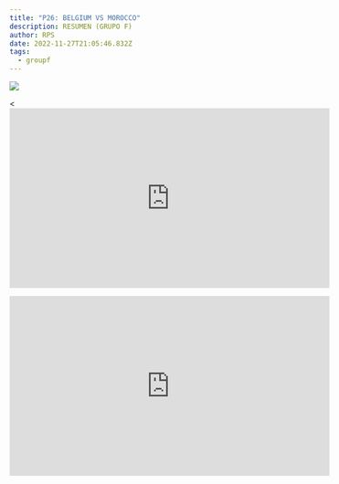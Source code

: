 ```yaml
---
title: "P26: BELGIUM VS MOROCCO"
description: RESUMEN (GRUPO F)
author: RPS
date: 2022-11-27T21:05:46.832Z
tags:
  - groupf
---
```

![](/static/img/22-11-27_10-08-48-538.jpg)

<<iframe width="560" height="315" src="https://www.youtube-nocookie.com/embed/RfgpnKwg0lg" title="YouTube video player" frameborder="0" allow="accelerometer; autoplay; clipboard-write; encrypted-media; gyroscope; picture-in-picture" allowfullscreen></iframe></p>

<iframe width="560" height="315" src="https://www.youtube-nocookie.com/embed/vX6F9FAp6n4" title="YouTube video player" frameborder="0" allow="accelerometer; autoplay; clipboard-write; encrypted-media; gyroscope; picture-in-picture" allowfullscreen></iframe>
